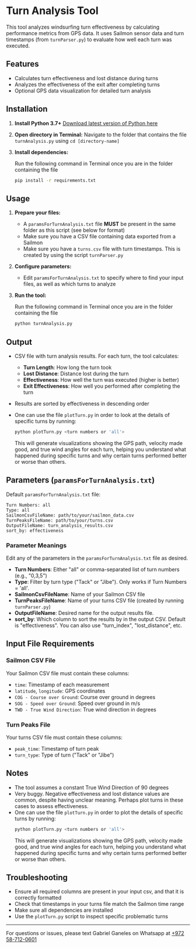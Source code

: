# Turn Analysis Tool

This tool analyzes windsurfing turn effectiveness by calculating performance metrics from GPS data. It uses Sailmon sensor data and turn timestamps (from `turnParser.py`) to evaluate how well each turn was executed.

## Features
- Calculates turn effectiveness and lost distance during turns
- Analyzes the effectiveness of the exit after completing turns
- Optional GPS data visualization for detailed turn analysis

## Installation

1. **Install Python 3.7+**
   [Download latest version of Python here](https://www.python.org/downloads/)

2. **Open directory in Terminal:**
   Navigate to the folder that contains the file `turnAnalysis.py` using ```cd [directory-name]```

3. **Install dependencies:**

   Run the following command in Terminal once you are in the folder containing the file
   ```bash
   pip install -r requirements.txt
   ```

## Usage

1. **Prepare your files:**
   - A `paramsForTurnAnalysis.txt` file **MUST** be present in the same folder as this script (see below for format)
   - Make sure you have a CSV file containing data exported from a Sailmon
   - Make sure you have a `turns.csv` file with turn timestamps. This is created by using the script `turnParser.py`

2. **Configure parameters:**
   - Edit `paramsForTurnAnalysis.txt` to specify where to find your input files, as well as which turns to analyze

3. **Run the tool:**

   Run the following command in Terminal once you are in the folder containing the file
   ```bash
   python turnAnalysis.py
   ```

## Output
- CSV file with turn analysis results. For each turn, the tool calculates:
  - **Turn Length**: How long the turn took
  - **Lost Distance**: Distance lost during the turn
  - **Effectiveness**: How well the turn was executed (higher is better)
  - **Exit Effectiveness**: How well you performed after completing the turn

    
- Results are sorted by effectiveness in descending order
- One can use the file `plotTurn.py` in order to look at the details of specific turns by running:
  ```bash
  python plotTurn.py <turn numbers or 'all'>
  ```
  This will generate visualizations showing the GPS path, velocity made good, and true wind angles for each turn, helping you understand what happened during specific turns and why certain turns performed better or worse than others.

## Parameters (`paramsForTurnAnalysis.txt`)

Default `paramsForTurnAnalysis.txt` file:
```
Turn Numbers: all
Type: all
SailmonCsvFileName: path/to/your/sailmon_data.csv
TurnPeaksFileName: path/to/your/turns.csv
OutputFileName: turn_analysis_results.csv
sort_by: effectiveness
```

### Parameter Meanings
Edit any of the parameters in the `paramsForTurnAnalysis.txt` file as desired.
- **Turn Numbers**: Either "all" or comma-separated list of turn numbers (e.g., "0,3,5")
- **Type**: Filter by turn type ("Tack" or "Jibe"). Only works if Turn Numbers = 'all'.
- **SailmonCsvFileName**: Name of your Sailmon CSV file
- **TurnPeaksFileName**: Name of your turns CSV file (created by running `turnParser.py`)
- **OutputFileName**: Desired name for the output results file. 
- **sort_by**: Which column to sort the results by in the output CSV. Default is "effectiveness". You can also use "turn_index", "lost_distance", etc.



## Input File Requirements

### Sailmon CSV File
Your Sailmon CSV file must contain these columns:
- `time`: Timestamp of each measurement
- `latitude`, `longitude`: GPS coordinates
- `COG - Course over Ground`: Course over ground in degrees
- `SOG - Speed over Ground`: Speed over ground in m/s
- `TWD - True Wind Direction`: True wind direction in degrees

### Turn Peaks File
Your turns CSV file must contain these columns:
- `peak_time`: Timestamp of turn peak
- `turn_type`: Type of turn ("Tack" or "Jibe")

## Notes
- The tool assumes a constant True Wind Direction of 90 degrees
- Very buggy. Negative effectiveness and lost distance values are common, despite having unclear meaning. Perhaps plot turns in these cases to assess effectiveness.
- One can use the file `plotTurn.py` in order to plot the details of specific turns by running:
  ```bash
  python plotTurn.py <turn numbers or 'all'>
  ```
  This will generate visualizations showing the GPS path, velocity made good, and true wind angles for each turn, helping you understand what happened during specific turns and why certain turns performed better or worse than others.


## Troubleshooting
- Ensure all required columns are present in your input csv, and that it is correctly formatted
- Check that timestamps in your turns file match the Sailmon time range
- Make sure all dependencies are installed
- Use the `plotTurn.py` script to inspect specific problematic turns

---
For questions or issues, please text Gabriel Ganeles on Whatsapp at [+972 58-712-0601](https://wa.me/qr/EWMOYZYAUGN6D1)